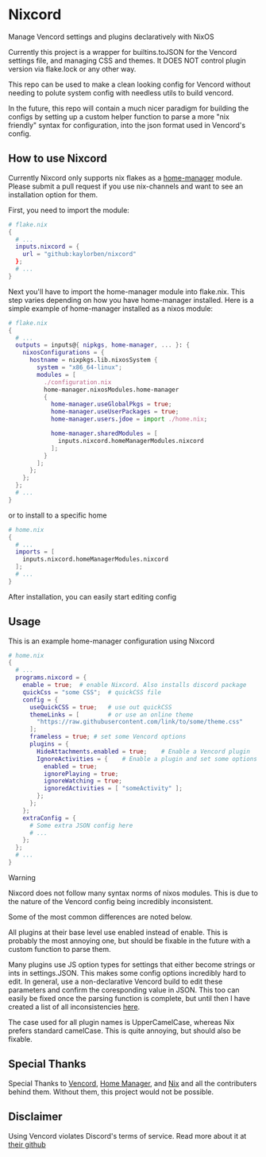 # Nixcord
Manage Vencord settings and plugins declaratively with NixOS

Currently this project is a wrapper for builtins.toJSON for the
Vencord settings file, and managing CSS and themes. It DOES NOT
control plugin version via flake.lock or any other way.

This repo can be used to make a clean looking config for Vencord
without needing to polute system config with needless utils to
build vencord.

In the future, this repo will contain a much nicer paradigm for
building the configs by setting up a custom helper function to
parse a more "nix friendly" syntax for configuration, into the
json format used in Vencord's config.

## How to use Nixcord
Currently Nixcord only supports nix flakes as a [home-manager](https://github.com/nix-community/home-manager) module.
Please submit a pull request if you use nix-channels and want
to see an installation option for them.

First, you need to import the module:
```nix
# flake.nix
{
  # ...
  inputs.nixcord = {
    url = "github:kaylorben/nixcord"
  };
  # ...
}
```
Next you'll have to import the home-manager module into flake.nix.
This step varies depending on how you have home-manager installed.
Here is a simple example of home-manager installed as a nixos module:
```nix
# flake.nix
{
  # ...
  outputs = inputs@{ nipkgs, home-manager, ... }: {
    nixosConfigurations = {
      hostname = nixpkgs.lib.nixosSystem {
        system = "x86_64-linux";
        modules = [
          ./configuration.nix
          home-manager.nixosModules.home-manager
          {
            home-manager.useGlobalPkgs = true;
            home-manager.useUserPackages = true;
            home-manager.users.jdoe = import ./home.nix;

            home-manager.sharedModules = [
              inputs.nixcord.homeManagerModules.nixcord
            ];
          }
        ];
      };
    };
  };
  # ...
}
```
or to install to a specific home
```nix
# home.nix
{
  # ...
  imports = [
    inputs.nixcord.homeManagerModules.nixcord
  ];
  # ...
}
```
After installation, you can easily start editing config
## Usage
This is an example home-manager configuration using Nixcord
```nix
# home.nix
{
  # ...
  programs.nixcord = {
    enable = true;  # enable Nixcord. Also installs discord package
    quickCss = "some CSS";  # quickCSS file
    config = {
      useQuickCSS = true;   # use out quickCSS
      themeLinks = [        # or use an online theme
        "https://raw.githubusercontent.com/link/to/some/theme.css"
      ];
      frameless = true; # set some Vencord options
      plugins = {
        HideAttachments.enabled = true;    # Enable a Vencord plugin
        IgnoreActivities = {    # Enable a plugin and set some options
          enabled = true;
          ignorePlaying = true;
          ignoreWatching = true;
          ignoredActivities = [ "someActivity" ];
        };
      };
    };
    extraConfig = {
      # Some extra JSON config here
      # ...
    };
  };
  # ...
}
```
>[!WARNING]
> Nixcord does not follow many syntax norms of nixos modules.
> This is due to the nature of the Vencord config being incredibly
> inconsistent.
>
> Some of the most common differences are noted below.

All plugins at their base level use enabled instead of enable.
This is probably the most annoying one, but should be fixable in
the future with a custom function to parse them.

Many plugins use JS option types for settings that either become
strings or ints in settings.JSON. This makes some config options
incredibly hard to edit. In general, use a non-declarative Vencord
build to edit these parameters and confirm the coresponding value
in JSON. This too can easily be fixed once the parsing function
is complete, but until then I have created a list of all
inconsistencies [here](./SETTINGS.MD).

The case used for all plugin names is UpperCamelCase, whereas Nix
prefers standard camelCase. This is quite annoying, but should
also be fixable.

## Special Thanks
Special Thanks to [Vencord](https://github.com/Vendicated/Vencord), [Home Manager](https://github.com/nix-community/home-manager), and [Nix](https://nixos.org/) and all the
contributers behind them. Without them, this project would
not be possible.

## Disclaimer
Using Vencord violates Discord's terms of service. Read more about
it at [their github](https://github.com/Vendicated/Vencord)
